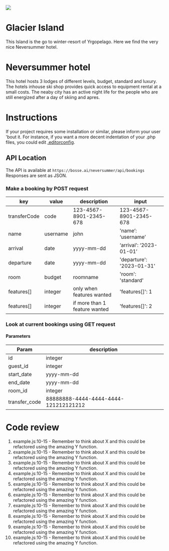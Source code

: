 ![](https://media.giphy.com/media/YczRJkWkGKy5i/giphy.gif)

# Glacier Island

This Island is the go to winter-resort of Yrgopelago. Here we find the very nice Neversummer hotel.

# Neversummer hotel

This hotel hosts 3 lodges of different levels, budget, standard and luxury.
The hotels inhouse ski shop provides quick access to equipment rental at a small costs.
The neaby city has an active night life for the people who are still energized after a day of skiing and apres.

# Instructions

If your project requires some installation or similar, please inform your user 'bout it. For instance, if you want a more decent indentation of your .php files, you could edit [.editorconfig]('/.editorconfig').

## API Location

The API is available at `https://bosse.ai/neversummer/api/bookings` Responses are sent as JSON.

### Make a booking by POST request

| key          | value    | description                   | input                     |
| ------------ | -------- | ----------------------------- | ------------------------- |
| transferCode | code     | 123-4567-8901-2345-678        | 123-4567-8901-2345-678    |
| name         | username | john                          | 'name’: ‘username’        |
| arrival      | date     | yyyy-mm-dd                    | ‘arrival’: ‘2023-01-01’   |
| departure    | date     | yyyy-mm-dd                    | 'departure': '2023-01-31' |
| room         | budget   | roomname                      | 'room': 'standard'        |
| features[]   | integer  | only when features wanted     | 'features[]': 1           |
| features[]   | integer  | if more than 1 feature wanted | 'features[]': 2           |

### Look at current bookings using GET request

#### Parameters

| Param         | description                          |
| ------------- | ------------------------------------ |
| id            | integer                              |
| guest_id      | integer                              |
| start_date    | yyyy-mm-dd                           |
| end_date      | yyyy-mm-dd                           |
| room_id       | integer                              |
| transfer_code | 88888888-4444-4444-4444-121212121212 |

# Code review

1. example.js:10-15 - Remember to think about X and this could be refactored using the amazing Y function.
2. example.js:10-15 - Remember to think about X and this could be refactored using the amazing Y function.
3. example.js:10-15 - Remember to think about X and this could be refactored using the amazing Y function.
4. example.js:10-15 - Remember to think about X and this could be refactored using the amazing Y function.
5. example.js:10-15 - Remember to think about X and this could be refactored using the amazing Y function.
6. example.js:10-15 - Remember to think about X and this could be refactored using the amazing Y function.
7. example.js:10-15 - Remember to think about X and this could be refactored using the amazing Y function.
8. example.js:10-15 - Remember to think about X and this could be refactored using the amazing Y function.
9. example.js:10-15 - Remember to think about X and this could be refactored using the amazing Y function.
10. example.js:10-15 - Remember to think about X and this could be refactored using the amazing Y function.
